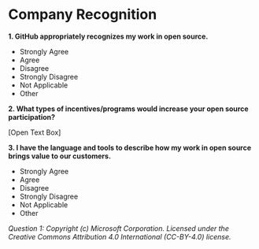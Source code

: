 # Company Recognition

**1. GitHub appropriately recognizes my work in open source.**
 - Strongly Agree
 - Agree
 - Disagree
 - Strongly Disagree
 - Not Applicable
 - Other

**2. What types of incentives/programs would increase your open source participation?**

[Open Text Box]

**3. I have the language and tools to describe how my work in open source brings value to our customers.**
 - Strongly Agree
 - Agree
 - Disagree
 - Strongly Disagree
 - Not Applicable
 - Other 


_Question 1: Copyright (c) Microsoft Corporation. Licensed under the Creative Commons Attribution 4.0 International (CC-BY-4.0) license._
